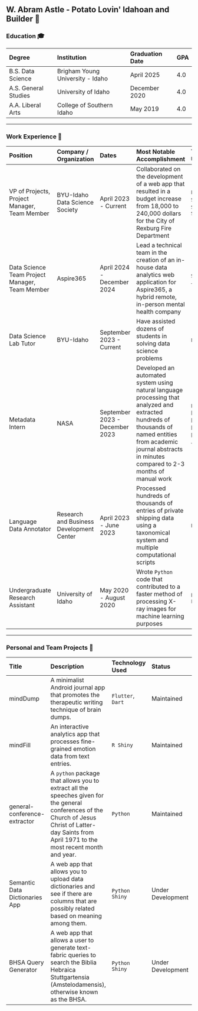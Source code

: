 ## W. Abram Astle - Potato Lovin' Idahoan and Builder 🥔

### Education 🎓
| Degree              | Institution                          | Graduation Date | GPA |
| :------------------- | :----------------------------------- | :--------------- | :---- |
| B.S. Data Science    | Brigham Young University - Idaho    | April 2025      | 4.0 |
| A.S. General Studies | University of Idaho                  | December 2020   | 4.0 |
| A.A. Liberal Arts   | College of Southern Idaho           | May 2019        | 4.0 |

---

### Work Experience 🔨
| Position                                      | Company / Organization              | Dates                   | Most Notable Accomplishment                                                                                                                             | Technology Used                                                                                               |
| :-------------------------------------------- | :---------------------------------- | :---------------------- | :-------------------------------------------------------------------------------------------------------------------------------------------------------- | :-------------------------------------------------------------------------------------------------------- |
| VP of Projects, Project Manager, Team Member | BYU-Idaho Data Science Society    | April 2023 - Current    | Collaborated on the development of a web app that resulted in a budget increase from 18,000 to 240,000 dollars for the City of Rexburg Fire Department | `Python`, `R`, `SQL`, `Streamlit`, `Shiny`                                                                 |
| Data Science Team Project Manager, Team Member | Aspire365                            | April 2024 - December 2024 | Lead a technical team in the creation of an in-house data analytics web application for Aspire365, a hybrid remote, in-person mental health company     | `Shiny`, `R`, `Javascript`                                                                                |
| Data Science Lab Tutor                        | BYU-Idaho                            | September 2023 - Current  | Have assisted dozens of students in solving data science problems                                                                                     | `Python`, `R`                                                                                               |
| Metadata Intern                               | NASA                                 | September 2023 - December 2023 | Developed an automated system using natural language processing that analyzed and extracted hundreds of thousands of named entities from academic journal abstracts in minutes compared to 2-3 months of manual work | `Python`, Multiple Deep Learning Models, `Javascript`                                                         |
| Language Data Annotator                       | Research and Business Development Center | April 2023 - June 2023    | Processed hundreds of thousands of entries of private shipping data using a taxonomical system and multiple computational scripts                   | `Python`, `Bash`                                                                                             |
| Undergraduate Research Assistant              | University of Idaho                  | May 2020 - August 2020  | Wrote `Python` code that contributed to a faster method of processing X-ray images for machine learning purposes                                       | `Python`, `Fortran`                                                                                           |

---

### Personal and Team Projects 👤
| Title                         | Description                                                                                                                                                                                           | Technology Used | Status            | URL                                                                 |
| :---------------------------- | :---------------------------------------------------------------------------------------------------------------------------------------------------------------------------------------------------- | :-------------- | :---------------- | :------------------------------------------------------------------ |
| mindDump                      | A minimalist Android journal app that promotes the therapeutic writing technique of brain dumps.                                                                                                     | `Flutter`, `Dart`   | Maintained        | [GitHub](https://github.com/c-a-s-t-l-e/mindDump/)                   |
| mindFill                      | An interactive analytics app that processes fine-grained emotion data from text entries.                                                                                                             | `R Shiny`         | Maintained        | [GitHub](https://github.com/c-a-s-t-l-e/mindFill/)                   |
| general-conference-extractor | A `python` package that allows you to extract all the speeches given for the general conferences of the Church of Jesus Christ of Latter-day Saints from April 1971 to the most recent month and year. | `Python`          | Maintained        | [GitHub](https://c-a-s-t-l-e.github.io/general-conference-extractor/) |
| Semantic Data Dictionaries App | A web app that allows you to upload data dictionaries and see if there are columns that are possibly related based on meaning among them.                                                           | `Python Shiny`    | Under Development | [GitHub](https://c-a-s-t-l-e.github.io/semantic_data_dictionaries_app/) |
| BHSA Query Generator          | A web app that allows a user to generate text-fabric queries to search the Biblia Hebraica Stuttgartensia (Amstelodamensis), otherwise known as the BHSA.                                            | `Python Shiny`    | Under Development | [GitHub](https://c-a-s-t-l-e.github.io/bhsa-query-generator/)         |   |
